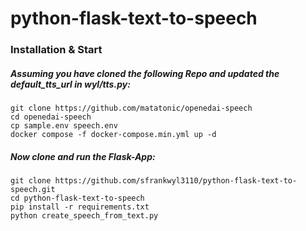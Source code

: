 # python-flask-text-to-speech

### Installation & Start

##### Assuming you have cloned the following Repo and updated the default_tts_url in wyl/tts.py:
```
git clone https://github.com/matatonic/openedai-speech
cd openedai-speech
cp sample.env speech.env
docker compose -f docker-compose.min.yml up -d
```

##### Now clone and run the Flask-App:
```
git clone https://github.com/sfrankwyl3110/python-flask-text-to-speech.git
cd python-flask-text-to-speech
pip install -r requirements.txt
python create_speech_from_text.py
```
